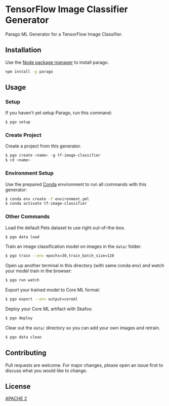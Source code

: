 # TensorFlow Image Classifier Generator

Parago ML Generator for a TensorFlow Image Classifier.

## Installation

Use the [Node package manager](https://www.npmjs.com/package/parago) to install parago.

```bash
npm install -g parago
```

## Usage

### Setup
If you haven't yet setup Parago, run this command:
```bash
$ pgo setup
```

### Create Project
Create a project from this generator.
```bash
$ pgo create <name> -g tf-image-classifier
$ cd <name>
```

### Environment Setup
Use the prepared [Conda](https://docs.conda.io/projects/conda/en/latest/user-guide/install/macos.html) environment to run all commands with this generator:
```bash
$ conda env create -f environment.yml
$ conda activate tf-image-classifier
```

### Other Commands
Load the default Pets dataset to use right out-of-the-box.
```bash
$ pgo data load
```

Train an image classification model on images in the `data/` folder.
```bash
$ pgo train --env epochs=30,train_batch_size=128
```

Open up another terminal in this directory (with same conda env) and watch your model train in the browser:
```bash
$ pgo run watch
```

Export your trained model to Core ML format:
```bash
$ pgo export --env output=coreml
```

Deploy your Core ML artifact with Skafos:
```bash
$ pgo deploy
```

Clear out the `data/` directory so you can add your own images and retrain.
```bash
$ pgo data clean
```

## Contributing
Pull requests are welcome. For major changes, please open an issue first to discuss what you would like to change.

## License
[APACHE 2](https://choosealicense.com/licenses/apache-2.0/)
